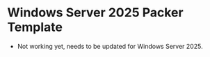 # Windows Server 2025 Packer Template

- Not working yet, needs to be updated for Windows Server 2025.